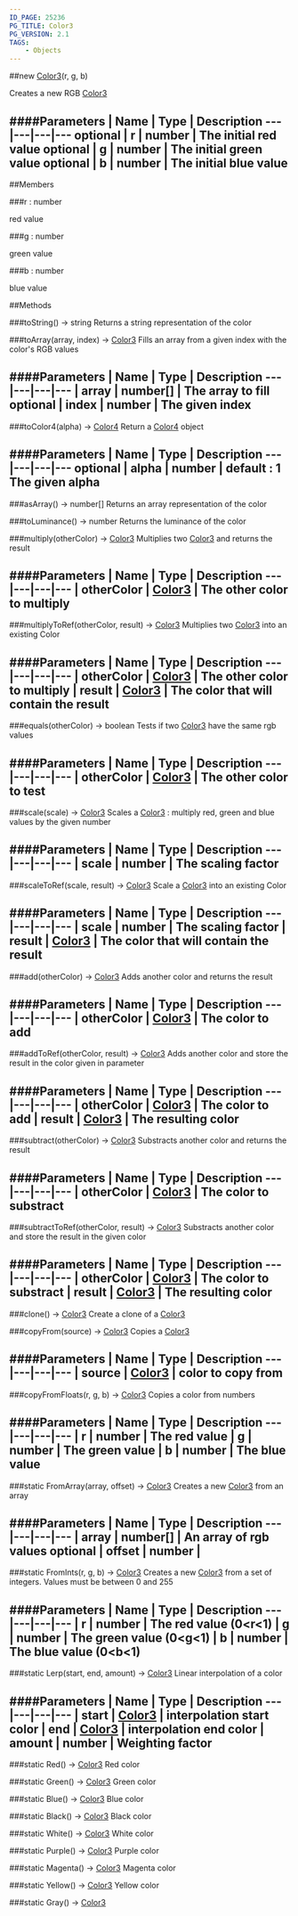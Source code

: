 ```yaml
---
ID_PAGE: 25236
PG_TITLE: Color3
PG_VERSION: 2.1
TAGS:
    - Objects
---
```

##new [Color3](/classes/Color3)(r, g, b)




Creates a new RGB [Color3](/classes/Color3)






####Parameters
 | Name | Type | Description
---|---|---|---
optional | r | number | The initial red value
optional | g | number | The initial green value
optional | b | number | The initial blue value
---

##Members

###r : number





red value




###g : number





green value




###b : number





blue value















##Methods

###toString() &rarr; string
Returns a string representation of the color








###toArray(array, index) &rarr; [Color3](/classes/Color3)
Fills an array from a given index with the color's RGB values







####Parameters
 | Name | Type | Description
---|---|---|---
 | array | number[] | The array to fill
optional | index | number | The given index
---

###toColor4(alpha) &rarr; [Color4](/classes/Color4)
Return a [Color4](/classes/Color4) object







####Parameters
 | Name | Type | Description
---|---|---|---
optional | alpha | number | default : 1 The given alpha
---

###asArray() &rarr; number[]
Returns an array representation of the color








###toLuminance() &rarr; number
Returns the luminance of the color








###multiply(otherColor) &rarr; [Color3](/classes/Color3)
Multiplies two [Color3](/classes/Color3) and returns the result







####Parameters
 | Name | Type | Description
---|---|---|---
 | otherColor | [Color3](/classes/Color3) | The other color to multiply
---

###multiplyToRef(otherColor, result) &rarr; [Color3](/classes/Color3)
Multiplies two [Color3](/classes/Color3) into an existing Color







####Parameters
 | Name | Type | Description
---|---|---|---
 | otherColor | [Color3](/classes/Color3) | The other color to multiply
 | result | [Color3](/classes/Color3) | The color that will contain the result
---

###equals(otherColor) &rarr; boolean
Tests if two [Color3](/classes/Color3) have the same rgb values







####Parameters
 | Name | Type | Description
---|---|---|---
 | otherColor | [Color3](/classes/Color3) | The other color to test
---

###scale(scale) &rarr; [Color3](/classes/Color3)
Scales a [Color3](/classes/Color3) : multiply red, green and blue values by the given number







####Parameters
 | Name | Type | Description
---|---|---|---
 | scale | number | The scaling factor
---

###scaleToRef(scale, result) &rarr; [Color3](/classes/Color3)
Scale a [Color3](/classes/Color3) into an existing Color







####Parameters
 | Name | Type | Description
---|---|---|---
 | scale | number | The scaling factor
 | result | [Color3](/classes/Color3) | The color that will contain the result
---

###add(otherColor) &rarr; [Color3](/classes/Color3)
Adds another color and returns the result







####Parameters
 | Name | Type | Description
---|---|---|---
 | otherColor | [Color3](/classes/Color3) | The color to add
---

###addToRef(otherColor, result) &rarr; [Color3](/classes/Color3)
Adds another color and store the result in the color given in parameter







####Parameters
 | Name | Type | Description
---|---|---|---
 | otherColor | [Color3](/classes/Color3) | The color to add
 | result | [Color3](/classes/Color3) | The resulting color
---

###subtract(otherColor) &rarr; [Color3](/classes/Color3)
Substracts another color and returns the result







####Parameters
 | Name | Type | Description
---|---|---|---
 | otherColor | [Color3](/classes/Color3) | The color to substract
---

###subtractToRef(otherColor, result) &rarr; [Color3](/classes/Color3)
Substracts another color and store the result in the given color







####Parameters
 | Name | Type | Description
---|---|---|---
 | otherColor | [Color3](/classes/Color3) | The color to substract
 | result | [Color3](/classes/Color3) | The resulting color
---

###clone() &rarr; [Color3](/classes/Color3)
Create a clone of a [Color3](/classes/Color3)








###copyFrom(source) &rarr; [Color3](/classes/Color3)
Copies a [Color3](/classes/Color3)







####Parameters
 | Name | Type | Description
---|---|---|---
 | source | [Color3](/classes/Color3) | color to copy from
---

###copyFromFloats(r, g, b) &rarr; [Color3](/classes/Color3)
Copies a color from numbers







####Parameters
 | Name | Type | Description
---|---|---|---
 | r | number | The red value
 | g | number | The green value
 | b | number | The blue value
---

###static FromArray(array, offset) &rarr; [Color3](/classes/Color3)
Creates a new [Color3](/classes/Color3) from an array







####Parameters
 | Name | Type | Description
---|---|---|---
 | array | number[] | An array of rgb values
optional | offset | number | 
---

###static FromInts(r, g, b) &rarr; [Color3](/classes/Color3)
Creates a new [Color3](/classes/Color3) from a set of integers. Values must be between 0 and 255







####Parameters
 | Name | Type | Description
---|---|---|---
 | r | number | The red value (0&lt;r&lt;1)
 | g | number | The green value (0&lt;g&lt;1)
 | b | number | The blue value (0&lt;b&lt;1)
---

###static Lerp(start, end, amount) &rarr; [Color3](/classes/Color3)
Linear interpolation of a color







####Parameters
 | Name | Type | Description
---|---|---|---
 | start | [Color3](/classes/Color3) | interpolation start color
 | end | [Color3](/classes/Color3) | interpolation end color
 | amount | number | Weighting factor
---

###static Red() &rarr; [Color3](/classes/Color3)
Red color








###static Green() &rarr; [Color3](/classes/Color3)
Green color








###static Blue() &rarr; [Color3](/classes/Color3)
Blue color








###static Black() &rarr; [Color3](/classes/Color3)
Black color








###static White() &rarr; [Color3](/classes/Color3)
White color








###static Purple() &rarr; [Color3](/classes/Color3)
Purple color








###static Magenta() &rarr; [Color3](/classes/Color3)
Magenta color








###static Yellow() &rarr; [Color3](/classes/Color3)
Yellow color








###static Gray() &rarr; [Color3](/classes/Color3)

